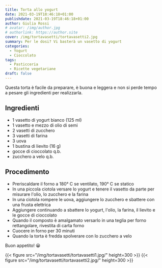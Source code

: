 ```yaml
---
title: Torta allo yogurt
date: 2021-03-19T18:46:18+01:00
publishdate: 2021-03-19T18:46:18+01:00
author: Giulia Rossi
# avatar: /img/author.jpg
# authorlink: https://author.site
cover: /img/tortavasetti/tortavasetti2.jpg
summary: Per le dosi? Vi basterà un vasetto di yogurt
categories:
  - Yogurt
  - Cioccolato
tags:
  - Pasticceria
  - Ricette vegetariane
draft: false
---
```


Questa torta è facile da preparare, è buona e leggera e non si perde tempo a pesare gli ingredienti per realizzarla.

## Ingredienti

* 1 vasetto di yogurt bianco (125 ml)
* 1 vasetto e mezzo di olio di semi
* 2 vasetti di zucchero
* 3 vasetti di farina
* 3 uova
* 1 bustina di lievito (16 g)
* gocce di cioccolato q.b.
* zucchero a velo q.b.

## Procedimento

* Preriscaldare il forno a 180° C se ventilato, 190° C se statico
* In una piccola ciotola versare lo yogurt e tenere il vasetto da parte per misurare l'olio, lo zucchero e la farina
* In una ciotola rompere le uova, aggiungere lo zucchero e sbattere con una frusta elettrica
* Aggiungere continuando a sbattere lo yogurt, l'olio, la farina, il lievito e le gocce di  cioccolato
* Quando il composto è amalgamato versarlo in una teglia per forno rettangolare, rivestita di carta forno
* Cuocere in forno per 30 minuti
* Quando la torta è fredda spolverare con lo zucchero a velo

Buon appetito! 😀

{{< figure src="/img/tortavasetti/tortavasetti1.jpg/" height=300  >}}
{{< figure src="/img/tortavasetti/tortavasetti2.jpg/" height=300  >}}